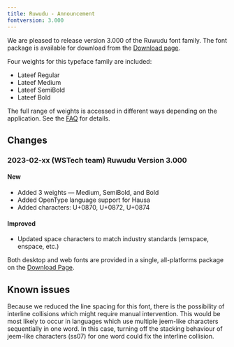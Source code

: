 ```yaml
---
title: Ruwudu - Announcement
fontversion: 3.000
---
```


We are pleased to release version 3.000 of the Ruwudu font family. The font package is available for download from the [Download page](https://software.sil.org/ruwudu/download/).

Four weights for this typeface family are included:

- Lateef Regular
- Lateef Medium
- Lateef SemiBold
- Lateef Bold

The full range of weights is accessed in different ways depending on the application. See the [FAQ](faq.md) for details.


## Changes

### 2023-02-xx (WSTech team) Ruwudu Version 3.000

#### New
- Added 3 weights — Medium, SemiBold, and Bold
- Added OpenType language support for Hausa
- Added characters: U+0870, U+0872, U+0874

#### Improved
- Updated space characters to match industry standards (emspace, enspace, etc.)
  
Both desktop and web fonts are provided in a single, all-platforms package on the [Download Page](https://software.sil.org/ruwudu/download).

## Known issues

Because we reduced the line spacing for this font, there is the possibility of interline collisions which might require manual intervention. This would be most likely to occur in languages which use multiple jeem-like characters sequentially in one word. In this case, turning off the stacking behaviour of jeem-like characters (ss07) for one word could fix the interline collision.


